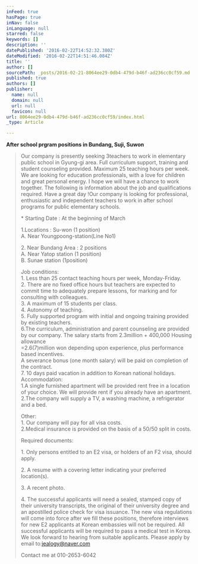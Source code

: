 ```yaml
---
inFeed: true
hasPage: true
inNav: false
inLanguage: null
starred: false
keywords: []
description: ''
datePublished: '2016-02-22T14:52:32.380Z'
dateModified: '2016-02-22T14:51:46.084Z'
title: ''
author: []
sourcePath: _posts/2016-02-21-8064ee29-0db4-479d-b46f-ad236cc0cf59.md
published: true
authors: []
publisher:
  name: null
  domain: null
  url: null
  favicon: null
url: 8064ee29-0db4-479d-b46f-ad236cc0cf59/index.html
_type: Article

---
```

**After school prgram positions in Bundang, Suji, Suwon**

> Our company is presently seeking 3teachers to work in elementary public school in Gyung-gi area. Full curriculum support, training and student counseling provided. Maximum 25 teaching hours per week. We are looking for education professionals, with a love for children and great personal energy. I hope we will have a chance to work together. The following is information about the job and qualifications required. Have a great day !Our company is looking for professional, enthusiastic and independent teachers to work in after school programs for public elementary schools.
> 
> \* Starting Date : At the beginning of March
> 
> 1.Locations : Su-won (1 position)  
> A. Near Youngpoong-station(Line No1)
> 
> 2\. Near Bundang Area : 2 positions  
> A. Near Yatop station (1 position)  
> B. Sunae station (1position)
> 
> Job conditions:  
> 1\. Less than 25 contact teaching hours per week, Monday-Friday.  
> 2\. There are no fixed office hours but teachers are expected to commit time to adequately prepare lessons, for marking and for consulting with colleagues.  
> 3\. A maximum of 15 students per class.  
> 4\. Autonomy of teaching.  
> 5\. Fully supported program with initial and ongoing training provided by existing teachers.  
> 6.The curriculum, administration and parent counseling are provided by our company. The salary starts from 2.3million + 400,000 Housing allowance  
> =2.6(7)million won depending upon experience, plus performance based incentives.  
> A severance bonus (one month salary) will be paid on completion of the contract.  
> 7\. 10 days paid vacation in addition to Korean national holidays.  
> Accommodation:  
> 1.A single furnished apartment will be provided rent free in a location of your choice. We will provide rent if you already have an apartment.  
> 2.The company will supply a TV, a washing machine, a refrigerator and a bed.
> 
> Other:  
> 1\. Our company will pay for all visa costs.  
> 2.Medical insurance is provided on the basis of a 50/50 split in costs.
> 
> Required documents:  
> 
> 1\. Only persons entitled to an E2 visa, or holders of an F2 visa, should apply.  
> 
> 2\. A resume with a covering letter indicating your preferred location(s).  
> 
> 3\. A recent photo.  
> 
> 4\. The successful applicants will need a sealed, stamped copy of their university transcripts, the original of their university degree and an apostilled police check for visa issuance. The new visa regulations will come into force after we fill these positions, therefore interviews for new E2 applicants at Korean embassies will not be required. All successful applicants will be required to pass a medical test in Korea. We look forward to hearing from suitable applicants. Please apply by email to:[jealogy@naver.com][0]
> 
> Contact me at 010-2653-6042  
> 



[0]: mailto:jealogy@naver.com